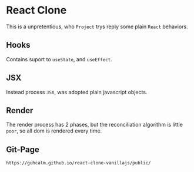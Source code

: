 # React Clone #
This is a unpretentious, who `Project` trys reply some plain `React` behaviors.

## Hooks ##
Contains suport to `useState`, and `useEffect`.

## JSX ##
Instead process `JSX`, was adopted plain javascript objects.

## Render ##
The render process has 2 phases, but the reconciliation algorithm is little `poor`, so all dom is rendered every time.

## Git-Page ##
```
https://guhcalm.github.io/react-clone-vanillajs/public/
```
